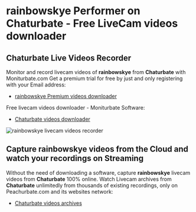 # rainbowskye Performer on Chaturbate - Free LiveCam videos downloader

## Chaturbate Live Videos Recorder

Monitor and record livecam videos of **rainbowskye** from **Chaturbate** with Moniturbate.com
Get a premium trial for free by just and only registering with your Email address:
* [rainbowskye Premium videos downloader](https://moniturbate.com/request-demo-licence-key.html)

Free livecam videos downloader - Moniturbate Software:
* [Chaturbate videos downloader](https://moniturbate.com/moniturbate-download-software.html)

![rainbowskye livecam videos recorder](https://peachurnet.com/templates/moniturbate-software.png)


## Capture rainbowskye videos from the Cloud and watch your recordings on Streaming

Without the need of downloading a software, capture **rainbowskye** livecam videos from **Chaturbate** 100% online.
Watch Livecam archives from **Chaturbate** unlimitedly from thousands of existing recordings, only on Peachurbate.com and its websites network:
* [Chaturbate videos archives](https://peachurnet.com/)